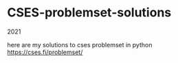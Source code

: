 # CSES-problemset-solutions
2021

here are my solutions to cses problemset in python
https://cses.fi/problemset/
